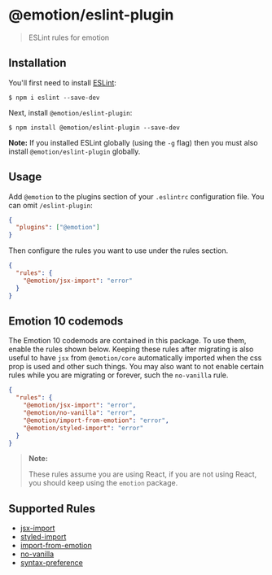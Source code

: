 # @emotion/eslint-plugin

> ESLint rules for emotion

## Installation

You'll first need to install [ESLint](http://eslint.org):

```
$ npm i eslint --save-dev
```

Next, install `@emotion/eslint-plugin`:

```
$ npm install @emotion/eslint-plugin --save-dev
```

**Note:** If you installed ESLint globally (using the `-g` flag) then you must also install `@emotion/eslint-plugin` globally.

## Usage

Add `@emotion` to the plugins section of your `.eslintrc` configuration file. You can omit `/eslint-plugin`:

```json
{
  "plugins": ["@emotion"]
}
```

Then configure the rules you want to use under the rules section.

```json
{
  "rules": {
    "@emotion/jsx-import": "error"
  }
}
```

## Emotion 10 codemods

The Emotion 10 codemods are contained in this package. To use them, enable the rules shown below. Keeping these rules after migrating is also useful to have `jsx` from `@emotion/core` automatically imported when the css prop is used and other such things. You may also want to not enable certain rules while you are migrating or forever, such the `no-vanilla` rule.

```json
{
  "rules": {
    "@emotion/jsx-import": "error",
    "@emotion/no-vanilla": "error",
    "@emotion/import-from-emotion": "error",
    "@emotion/styled-import": "error"
  }
}
```

> **Note:**
>
> These rules assume you are using React, if you are not using React, you should keep using the `emotion` package.

## Supported Rules

- [jsx-import](https://github.com/emotion-js/emotion/blob/master/packages/eslint-plugin-emotion/docs/rules/jsx-import.md)
- [styled-import](https://github.com/emotion-js/emotion/blob/master/packages/eslint-plugin-emotion/docs/rules/styled-import.md)
- [import-from-emotion](https://github.com/emotion-js/emotion/blob/master/packages/eslint-plugin-emotion/docs/rules/import-from-emotion.md)
- [no-vanilla](https://github.com/emotion-js/emotion/blob/master/packages/eslint-plugin-emotion/docs/rules/no-vanilla.md)
- [syntax-preference](https://github.com/emotion-js/emotion/blob/master/packages/eslint-plugin-emotion/docs/rules/syntax-preference.md)
